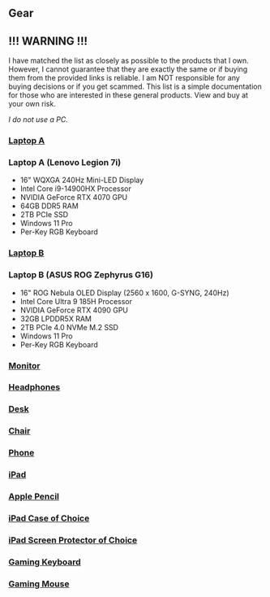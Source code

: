 ## Gear

## !!! WARNING !!!
I have matched the list as closely as possible to the products that I own. However, I cannot guarantee that they are exactly the same or if buying them from the provided links is reliable. I am NOT responsible for any buying decisions or if you get scammed. This list is a simple documentation for those who are interested in these general products. View and buy at your own risk.

*I do not use a PC.*

### [Laptop A](https://www.amazon.com/Lenovo-Legion-7i-Gaming-Laptop/dp/B0DCVKS628/ref=sr_1_2_sspa?crid=12R13N8IPII3F&dib=eyJ2IjoiMSJ9.tRnmJuiWOPqVa7RGlN0hFHrIvuoE_IuSJNPE_iQybOgjA8ogS1gNETY4DliE66TzlwDdYuNmZkP50VBIaisdoYxdmyi6VAFi_CtqiLU9a2NFS_EBkRw0X5aGNd-1CMSdbVHNF3LvvUjq_Rz6QiFkIiveJ7JoCsKiLfDhwuWWw0X0oMAO3M9SoyCXgvHW9i5p6pOEU6NcvGs2OumYWotHIhNy3JmROyX0NhoQ7O4_le_vEiG4mp6f2Xrj7vUbXt2ifcAPvMW23MpgOUO0TEJ0Rj3L93XF9Vp3eGTtLJi5Y3M.AGSq-Y4iWNV6RbcxHS5N8MLtNfSkxHAkxnlq1GWkd9E&dib_tag=se&keywords=Legion+7i+gen+9&qid=1725985189&refinements=p_36%3A165000-%2Cp_n_feature_thirty-three_browse-bin%3A23720421011&rnid=23720416011&s=electronics&sprefix=legion+7i+gen+9%2Celectronics%2C120&sr=1-2-spons&sp_csd=d2lkZ2V0TmFtZT1zcF9hdGY&psc=1)

### Laptop A (Lenovo Legion 7i)
- 16" WQXGA 240Hz Mini-LED Display
- Intel Core i9-14900HX Processor
- NVIDIA GeForce RTX 4070 GPU
- 64GB DDR5 RAM
- 2TB PCIe SSD
- Windows 11 Pro
- Per-Key RGB Keyboard

### [Laptop B](https://shop.asus.com/us/90nr0iq6-m00330-rog-zephyrus-g16-2024.html?srsltid=AfmBOooteVqCzL2TxyWtNEs2utLgYg_25mYPqHmyVamRwkbaSXjYt6yx)

### Laptop B (ASUS ROG Zephyrus G16)
- 16" ROG Nebula OLED Display (2560 x 1600, G-SYNG, 240Hz)
- Intel Core Ultra 9 185H Processor
- NVIDIA GeForce RTX 4090 GPU
- 32GB LPDDR5X RAM
- 2TB PCIe 4.0 NVMe M.2 SSD
- Windows 11 Pro
- Per-Key RGB Keyboard

### [Monitor](https://www.lg.com/us/monitors/lg-45gr95qe-b-gaming-monitor)

### [Headphones](https://electronics.sony.com/audio/headphones/headband/p/whch720n-b?srsltid=AfmBOorxxjBwcWGe_5mkc9sCT5ZVKDTUwR8nd2tDoTr-_o9b8Z6FWzEz)

### [Desk](https://www.officesupply.com/office-furniture/furniture-collections-desks-tables/desks/pedestal-desks/sauder-summit-station-executive-computer-desk-raven/p968369.html?srsltid=AfmBOorxvwY1tqIBEQPMtorW6fvvzWLF4I15oyFub3mu8cwE9nzPTLlm)

### [Chair](https://www.corsair.com/us/en/p/gaming-chairs/cf-9010029-ww/t3-rush-gaming-chair-charcoal-cf-9010029-ww?srsltid=AfmBOoqT9FqEQMBTbSGSq_n7eQ7SzxeizjgSPo11MB2oqXczn_9mQAin)

### [Phone](https://store.google.com/us/config/pixel_8_pro?sku=GA04798-US&utm_source=sem_pla&utm_medium=dr&utm_campaign=GS107234&gad_source=1&gbraid=0AAAAACfFHMPdxnjYHs39LA6DSuefDHkPz&gclid=CjwKCAjw3P-2BhAEEiwA3yPhwNT9MV26hM5TdD782FE7XI0T35zqQyGy0BK8mH033ka-GYCCME7pPBoCBb4QAvD_BwE&gclsrc=aw.ds&pli=1&hl=en-US&selections=eyJwcm9kdWN0RmFtaWx5IjoiY0dsNFpXeGZPRjl3Y204PSJ9)

### [iPad](https://www.apple.com/shop/buy-ipad/ipad-pro/13-inch-display-256gb-silver-wifi-standard-glass?afid=p238%7CsgLR7LScL-dc_mtid_1870765e38482_pcrid_711278479365_pgrid_166892458215_pntwk_g_pchan_online_pexid__ptid_pla-2301296524529_&cid=aos-us-kwgo-pla-ipad--slid---product-MVX23LL%2FA)

### [Apple Pencil](https://www.apple.com/shop/product/MX2D3AM/A/apple-pencil-pro)

### [iPad Case of Choice](https://www.zugucase.com/products/ipad-pro-13-case-__gen-2024)

### [iPad Screen Protector of Choice](https://www.esrgear.com/products/ipad-pro-13-2024-paper-feel-magnetic-screen-protector-set/1253350/?set_country=us&gad_source=1&gbraid=0AAAAAC6i_KIuEpAigm6RBgDxSmlnnvlO8&gclid=CjwKCAjw3P-2BhAEEiwA3yPhwCqkA0ZP_KoIpVcwFuwBZASCiOXGEGbmOoAU6KXYiaexbocRN6pMWxoCnHsQAvD_BwE)

### [Gaming Keyboard](https://www.amazon.com/Redragon-K689-PRO-Mechanical-Hot-swappable/dp/B0DK8WN5B7/ref=sr_1_3?crid=N22Z84RRA85B&dib=eyJ2IjoiMSJ9.c1vJshh4u99ES1c647su7Q.OtZIfCktviH7uEYeSLz8Y4636lCrtROX2v-BNyYl2Vs&dib_tag=se&keywords=redragon%2Bwyvern%2Bpro&qid=1748121812&sprefix=redragon%2Bwyvern%2Bpro%2Caps%2C328&sr=8-3&th=1)

### [Gaming Mouse](https://a.co/d/2Wu7yXB)
